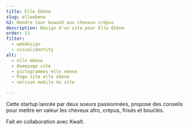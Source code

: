```yaml
---
title: Elle Ébène
slug: elleebene
h2: Rendre leur beauté aux cheveux crépus
description: Design d'un site pour Elle Ébène
order: 13
filter:
  - webdesign
  - visualidentity
alt:
  - elle ébène
  - Homepage site
  - pictogrammes elle ebene
  - Page site elle ebene
  - version mobile du site

---
```

Cette startup lancée par deux soeurs passionnées, propose des conseils pour mettre en valeur les cheveux afro, crépus, frisés et bouclés. 

Fait en collaboration avec Kwalt.
